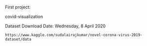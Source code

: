 First project:

covid-visualization

Dataset Download Date: Wednesday, 8 April 2020
```
https://www.kaggle.com/sudalairajkumar/novel-corona-virus-2019-dataset/data
```
